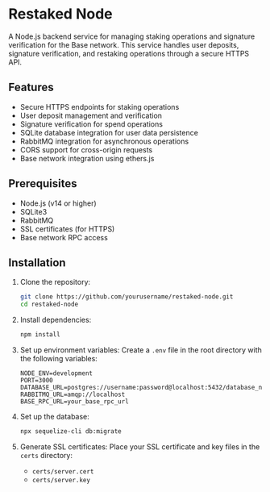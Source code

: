# Restaked Node

A Node.js backend service for managing staking operations and signature verification for the Base network. This service handles user deposits, signature verification, and restaking operations through a secure HTTPS API.





## Features

- Secure HTTPS endpoints for staking operations
- User deposit management and verification
- Signature verification for spend operations
- SQLite database integration for user data persistence
- RabbitMQ integration for asynchronous operations
- CORS support for cross-origin requests
- Base network integration using ethers.js

## Prerequisites

- Node.js (v14 or higher)
- SQLite3
- RabbitMQ
- SSL certificates (for HTTPS)
- Base network RPC access

## Installation

1. Clone the repository:
   ```bash
   git clone https://github.com/yourusername/restaked-node.git
   cd restaked-node
   ```

2. Install dependencies:
   ```bash
   npm install
   ```

3. Set up environment variables:
   Create a `.env` file in the root directory with the following variables:
   ```
   NODE_ENV=development
   PORT=3000
   DATABASE_URL=postgres://username:password@localhost:5432/database_name
   RABBITMQ_URL=amqp://localhost
   BASE_RPC_URL=your_base_rpc_url
   ```

4. Set up the database:
   ```bash
   npx sequelize-cli db:migrate
   ```

5. Generate SSL certificates:
   Place your SSL certificate and key files in the `certs` directory:
   - `certs/server.cert`
   - `certs/server.key`
